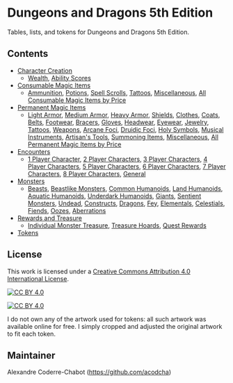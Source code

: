 # Dungeons and Dragons 5th Edition
Tables, lists, and tokens for Dungeons and Dragons 5th Edition.

## Contents
* [Character Creation](character_creation#character-creation)
  * [Wealth](character_creation#wealth), [Ability Scores](character_creation#ability-scores)
* [Consumable Magic Items](magic_items_consumable#consumable-magic-items)
  * [Ammunition](magic_items_consumable#ammunition), [Potions](magic_items_consumable#potions), [Spell Scrolls](magic_items_consumable#spell-scrolls), [Tattoos](magic_items_consumable#tattoos), [Miscellaneous](magic_items_consumable#miscellaneous), [All Consumable Magic Items by Price](magic_items_consumable#all-consumable-magic-items-by-price)
* [Permanent Magic Items](magic_items_permanent#permanent-magic-items)
  * [Light Armor](magic_items_permanent#light-armor), [Medium Armor](magic_items_permanent#medium-armor), [Heavy Armor](magic_items_permanent#heavy-armor), [Shields](magic_items_permanent#shields), [Clothes](magic_items_permanent#clothes), [Coats](magic_items_permanent#coats), [Belts](magic_items_permanent#belts), [Footwear](magic_items_permanent#footwear), [Bracers](magic_items_permanent#bracers), [Gloves](magic_items_permanent#gloves), [Headwear](magic_items_permanent#headwear), [Eyewear](magic_items_permanent#eyewear), [Jewelry](magic_items_permanent#jewelry), [Tattoos](magic_items_permanent#tattoos), [Weapons](magic_items_permanent#weapons), [Arcane Foci](magic_items_permanent#arcane-foci), [Druidic Foci](magic_items_permanent#druidic-foci), [Holy Symbols](magic_items_permanent#holy-symbols), [Musical Instruments](magic_items_permanent#musical-instruments), [Artisan's Tools](magic_items_permanent#artisans-tools), [Summoning Items](magic_items_permanent#summoning-items), [Miscellaneous](magic_items_permanent#miscellaneous), [All Permanent Magic Items by Price](magic_items_permanent#all-permanent-magic-items-by-price)
* [Encounters](encounters#encounters)
  * [1 Player Character](encounters#1-player-character), [2 Player Characters](encounters#2-player-characters), [3 Player Characters](encounters#3-player-characters), [4 Player Characters](encounters#4-player-characters), [5 Player Characters](encounters#5-player-characters), [6 Player Characters](encounters#6-player-characters), [7 Player Characters](encounters#7-player-characters), [8 Player Characters](encounters#8-player-characters), [General](encounters#general)
* [Monsters](monsters#monsters)
  * [Beasts](monsters#beasts), [Beastlike Monsters](monsters#beastlike-monsters), [Common Humanoids](monsters#common-humanoids), [Land Humanoids](monsters#land-humanoids), [Aquatic Humanoids](monsters#aquatic-humanoids), [Underdark Humanoids](monsters#underdark-humanoids), [Giants](monsters#giants), [Sentient Monsters](monsters#sentient-monsters), [Undead](monsters#undead), [Constructs](monsters#constructs), [Dragons](monsters#dragons), [Fey](monsters#fey), [Elementals](monsters#elementals), [Celestials](monsters#celestials), [Fiends](monsters#fiends), [Oozes](monsters#oozes), [Aberrations](monsters#aberrations)
* [Rewards and Treasure](rewards_and_treasure#rewards-and-treasure)
  * [Individual Monster Treasure](rewards_and_treasure#individual-monster-treasure), [Treasure Hoards](rewards_and_treasure#treasure-hoards), [Quest Rewards](rewards_and_treasure#quest-rewards)
* [Tokens](tokens)

## License
This work is licensed under a
[Creative Commons Attribution 4.0 International License][cc-by].

[![CC BY 4.0][cc-by-shield]][cc-by]

[![CC BY 4.0][cc-by-image]][cc-by]

[cc-by]: http://creativecommons.org/licenses/by/4.0/
[cc-by-image]: https://i.creativecommons.org/l/by/4.0/88x31.png
[cc-by-shield]: https://img.shields.io/badge/License-CC%20BY%204.0-lightgrey.svg

I do not own any of the artwork used for tokens: all such artwork was available online for free. I simply cropped and adjusted the original artwork to fit each token.

## Maintainer
Alexandre Coderre-Chabot (<https://github.com/acodcha>)
